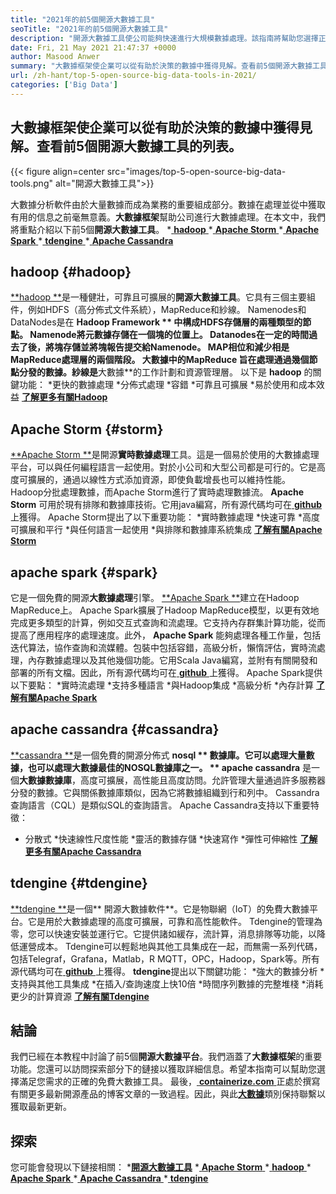 ```yaml
---
title: "2021年的前5個開源大數據工具" 
seoTitle: "2021年的前5個開源大數據工具" 
description: "開源大數據工具使公司能夠快速進行大規模數據處理。該指南將幫助您選擇正確的大數據框架。" 
date: Fri, 21 May 2021 21:47:37 +0000
author: Masood Anwer
summary: "大數據框架使企業可以從有助於決策的數據中獲得見解。查看前5個開源大數據工具的列表。" 
url: /zh-hant/top-5-open-source-big-data-tools-in-2021/
categories: ['Big Data']
---
```


## 大數據框架使企業可以從有助於決策的數據中獲得見解。查看前5個開源大數據工具的列表。

{{< figure align=center src="images/top-5-open-source-big-data-tools.png" alt="開源大數據工具">}}

大數據分析軟件由於大量數據而成為業務的重要組成部分。數據在處理並從中獲取有用的信息之前毫無意義。**大數據框架**幫助公司進行大數據處理。在本文中，我們將重點介紹以下前5個**開源大數據工具**。
  *[ **hadoop** ][1]
  *[ **Apache Storm** ][2]
  *[ **Apache Spark** ][3]
  *[ **tdengine** ][4]
  *[ **Apache Cassandra** ][5]

## hadoop   {#hadoop}
[**hadoop **][6]是一種健壯，可靠且可擴展的**開源大數據工具**。它具有三個主要組件，例如HDFS（高分佈式文件系統），MapReduce和紗線。 Namenodes和DataNodes是在 **Hadoop Framework ** 中構成HDFS存儲層的兩種類型的節點。 Namenode將元數據存儲在一個塊的位置上。 Datanodes在一定的時間過去了後，將塊存儲並將塊報告提交給Namenode。 MAP相位和減少相是MapReduce處理層的兩個階段。 **大數據中的MapReduce** 旨在處理通過幾個節點分發的數據。紗線是**大數據**的工作計劃和資源管理層。
以下是 **hadoop** 的關鍵功能：
  *更快的數據處理
  *分佈式處理
  *容錯
  *可靠且可擴展
  *易於使用和成本效益
[**了解更多有關Hadoop**][7]

## Apache Storm   {#storm}
[**Apache Storm **][8]是開源**實時數據處理**工具。這是一個易於使用的大數據處理平台，可以與任何編程語言一起使用。對於小公司和大型公司都是可行的。它是高度可擴展的，通過以線性方式添加資源，即使負載增長也可以維持性能。 Hadoop分批處理數據，而Apache Storm進行了實時處理數據流。  **Apache Storm**  可用於現有排隊和數據庫技術。它用java編寫，所有源代碼均可在[ **github** ][9]上獲得。
Apache Storm提出了以下重要功能：
  *實時數據處理
  *快速可靠
  *高度可擴展和平行
  *與任何語言一起使用
  *與排隊和數據庫系統集成
[**了解有關Apache Storm**][10]

## apache spark   {#spark}
它是一個免費的開源**大數據處理**引擎。 [**Apache Spark **][11]建立在Hadoop MapReduce上。 Apache Spark擴展了Hadoop MapReduce模型，以更有效地完成更多類型的計算，例如交互式查詢和流處理。它支持內存群集計算功能，從而提高了應用程序的處理速度。此外， **Apache Spark**  能夠處理各種工作量，包括迭代算法，協作查詢和流媒體。包裝中包括容錯，高級分析，懶惰評估，實時流處理，內存數據處理以及其他幾個功能。它用Scala Java編寫，並附有有關開發和部署的所有文檔。因此，所有源代碼均可在[ **github** ][12]上獲得。
Apache Spark提供以下要點：
  *實時流處理
  *支持多種語言
  *與Hadoop集成
  *高級分析
  *內存計算
[**了解有關Apache Spark**][13]

## apache cassandra   {#cassandra}
[**cassandra **][14]是一個免費的開源分佈式 **nosql ** 數據庫。它可以處理大量數據，也可以處理大數據最佳的NOSQL數據庫之一。 ** apache cassandra** 是一個**大數據數據庫**，高度可擴展，高性能且高度訪問。允許管理大量通過許多服務器分發的數據。它與關係數據庫類似，因為它將數據組織到行和列中。 Cassandra查詢語言（CQL）是類似SQL的查詢語言。
Apache Cassandra支持以下重要特徵：
  * 分散式
  *快速線性尺度性能
  *靈活的數據存儲
  *快速寫作
  *彈性可伸縮性
[**了解更多有關Apache Cassandra**][15]

## tdengine   {#tdengine}
[**tdengine **][16]是一個** 開源大數據軟件**。它是物聯網（IoT）的免費大數據平台。它是用於大數據處理的高度可擴展，可靠和高性能軟件。 Tdengine的管理為零，您可以快速安裝並運行它。它提供諸如緩存，流計算，消息排隊等功能，以降低運營成本。 Tdengine可以輕鬆地與其他工具集成在一起，而無需一系列代碼，包括Telegraf，Grafana，Matlab，R MQTT，OPC，Hadoop，Spark等。所有源代碼均可在[ **github** ][17]上獲得。
**tdengine**提出以下關鍵功能：
  *強大的數據分析
  *支持與其他工具集成
  *在插入/查詢速度上快10倍
  *時間序列數據的完整堆棧
  *消耗更少的計算資源
[**了解有關Tdengine**][18]

## 結論
我們已經在本教程中討論了前5個**開源大數據平台**。我們涵蓋了**大數據框架**的重要功能。您還可以訪問探索部分下的鏈接以獲取詳細信息。希望本指南可以幫助您選擇滿足您需求的正確的免費大數據工具。
最後，[ **containerize.com** ][19]正處於撰寫有關更多最新開源產品的博客文章的一致過程。因此，與此[**大數據**][20]類別保持聯繫以獲取最新更新。

## 探索
您可能會發現以下鏈接相關：
  *[**開源大數據工具**][21]
  *[ **Apache Storm** ][10]
  *[ **hadoop** ][22]
  *[ **Apache Spark** ][11]
  *[ **Apache Cassandra** ][15]
  *[ **tdengine** ][16]

  
[1]: #Hadoop
[2]: #Storm
[3]: #Spark
[4]: #TDengine
[5]: #Cassandra
[6]: https://hadoop.apache.org/
[7]: https://products.containerize.com/big-data/hadoop
[8]: https://storm.apache.org/
[9]: https://github.com/apache/storm
[10]: https://products.containerize.com/big-data/apache-storm/
[11]: https://products.containerize.com/big-data/apache-spark/
[12]: https://github.com/apache/spark
[13]: https://spark.apache.org/
[14]: https://cassandra.apache.org/
[15]: https://products.containerize.com/big-data/apache-cassandra/
[16]: https://products.containerize.com/big-data/tdengine/
[17]: https://github.com/taosdata/TDengine
[18]: https://www.taosdata.com/
[19]: https://containerize.com
[20]: https://blog.containerize.com/category/big-data/
[21]: https://products.containerize.com/big-data
[22]: https://products.containerize.com/big-data/hadoop/
